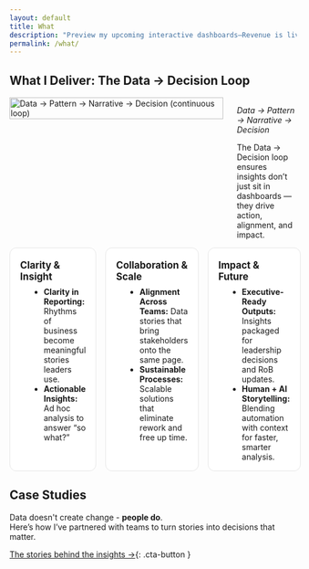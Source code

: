 ```yaml
---
layout: default
title: What
description: "Preview my upcoming interactive dashboards—Revenue is live in preview, with HR and Marketing dashboards coming soon!"
permalink: /what/
---
```


## What I Deliver: The Data → Decision Loop  
<div style="display: flex; align-items: flex-start; gap: 1.5rem; flex-wrap: wrap;">
  <picture>
    <source 
      srcset="{{ '/assets/images/Data Journey.svg' | relative_url }}" 
      media="(prefers-color-scheme: dark)">
    <img 
      src="{{ '/assets/images/Data Journey.svg' | relative_url }}" 
      alt="Data → Pattern → Narrative → Decision (continuous loop)"
      style="width: 100%; max-width: 375px; height: auto; border: none; align-self: flex-start;">
  </picture>
  <div style="flex: 1;">  
    <p><em>Data → Pattern → Narrative → Decision</em></p>
    <p>The Data → Decision loop ensures insights don’t just sit in dashboards — they drive action, alignment, and impact.</p>
  </div>
</div>

<style>
  .psa-grid{display:grid;grid-template-columns:repeat(3,1fr);gap:1rem}
  .psa-card{background:#fff;border:1px solid #e6e6e6;border-radius:12px;padding:1rem 1.1rem}
  .psa-card h4{margin:.25rem 0 .5rem;font-size:1.05rem}
  .psa-card ul{margin:.25rem 0 0 1.1rem}
  .psa-muted{color:#666;font-style:italic;margin:.75rem 0 0}
  @media (max-width:900px){.psa-grid{grid-template-columns:1fr 1fr}}
  @media (max-width:640px){.psa-grid{grid-template-columns:1fr}}
</style>

<div class="psa-grid">
  <div class="psa-card">
    <h4>Clarity &amp; Insight</h4>
    <ul>
      <li><strong>Clarity in Reporting:</strong> Rhythms of business become meaningful stories leaders use.</li>
      <li><strong>Actionable Insights:</strong> Ad hoc analysis to answer “so what?”</li>
    </ul>
  </div>
  <div class="psa-card">
    <h4>Collaboration &amp; Scale</h4>
    <ul>
      <li><strong>Alignment Across Teams:</strong> Data stories that bring stakeholders onto the same page.</li>
      <li><strong>Sustainable Processes:</strong> Scalable solutions that eliminate rework and free up time.</li>
    </ul>
  </div>
  <div class="psa-card">
    <h4>Impact &amp; Future</h4>
    <ul>
      <li><strong>Executive-Ready Outputs:</strong> Insights packaged for leadership decisions and RoB updates.</li>
      <li><strong>Human + AI Storytelling:</strong> Blending automation with context for faster, smarter analysis.</li>
    </ul>
  </div>
</div>

## Case Studies  
Data doesn't create change - **people do**.  
Here’s how I’ve partnered with teams to turn stories into decisions that matter.

[The stories behind the insights →](/why/){: .cta-button }
